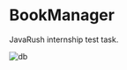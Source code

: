 # BookManager
JavaRush internship test task.

![db](https://user-images.githubusercontent.com/20207133/31622606-93f6df04-b2a5-11e7-93a4-3771d134997a.png)
